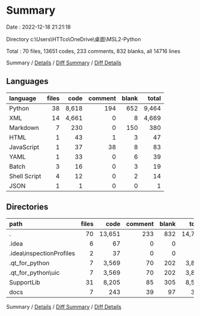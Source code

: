 # Summary

Date : 2022-12-18 21:21:18

Directory c:\\Users\\HTTco\\OneDrive\\桌面\\MSL2-Python

Total : 70 files,  13651 codes, 233 comments, 832 blanks, all 14716 lines

Summary / [Details](details.md) / [Diff Summary](diff.md) / [Diff Details](diff-details.md)

## Languages
| language | files | code | comment | blank | total |
| :--- | ---: | ---: | ---: | ---: | ---: |
| Python | 38 | 8,618 | 194 | 652 | 9,464 |
| XML | 14 | 4,661 | 0 | 8 | 4,669 |
| Markdown | 7 | 230 | 0 | 150 | 380 |
| HTML | 1 | 43 | 1 | 3 | 47 |
| JavaScript | 1 | 37 | 38 | 8 | 83 |
| YAML | 1 | 33 | 0 | 6 | 39 |
| Batch | 3 | 16 | 0 | 3 | 19 |
| Shell Script | 4 | 12 | 0 | 2 | 14 |
| JSON | 1 | 1 | 0 | 0 | 1 |

## Directories
| path | files | code | comment | blank | total |
| :--- | ---: | ---: | ---: | ---: | ---: |
| . | 70 | 13,651 | 233 | 832 | 14,716 |
| .idea | 6 | 67 | 0 | 0 | 67 |
| .idea\\inspectionProfiles | 2 | 37 | 0 | 0 | 37 |
| .qt_for_python | 7 | 3,569 | 70 | 202 | 3,841 |
| .qt_for_python\\uic | 7 | 3,569 | 70 | 202 | 3,841 |
| SupportLib | 31 | 8,205 | 85 | 305 | 8,595 |
| docs | 7 | 243 | 39 | 97 | 379 |

Summary / [Details](details.md) / [Diff Summary](diff.md) / [Diff Details](diff-details.md)